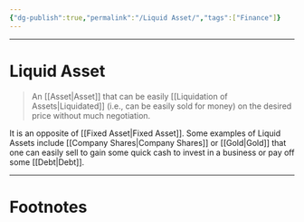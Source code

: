```yaml
---
{"dg-publish":true,"permalink":"/Liquid Asset/","tags":["Finance"]}
---
```



---
# Liquid Asset
> An [[Asset\|Asset]] that can be easily [[Liquidation of Assets\|Liquidated]] (i.e., can be easily sold for money) on the desired price without much negotiation.

It is an opposite of [[Fixed Asset\|Fixed Asset]].
Some examples of Liquid Assets include [[Company Shares\|Company Shares]] or [[Gold\|Gold]] that one can easily sell to gain some quick cash to invest in a business or pay off some [[Debt\|Debt]].

---
# Footnotes